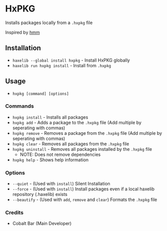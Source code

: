 # HxPKG

Installs packages locally from a `.hxpkg` file

Inspired by [hmm](https://github.com/andywhite37/hmm)

## Installation

- `haxelib --global install hxpkg` - Install HxPKG globally
- `haxelib run hxpkg install` - Install from `.hxpkg`

## Usage

- `hxpkg [command] [options]`

### Commands

- `hxpkg install` - Installs all packages
- `hxpkg add` - Adds a package to the `.hxpkg` file (Add multiple by seperating with commas)
- `hxpkg remove` - Removes a package from the `.hxpkg` file (Add multiple by seperating with commas)
- `hxpkg clear` - Removes all packages from the `.hxpkg` file
- `hxpkg uninstall` - Removes all packages installed by the `.hxpkg` file
  - NOTE: Does not remove dependencies
- `hxpkg help` - Shows help information

### Options

- `--quiet` - (Used with `install`) Silent Installation
- `--force` - (Used with `install`) Install packages even if a local haxelib repository (.haxelib) exists
- `--beautify` - (Used with `add`, `remove` and `clear`) Formats the `.hxpkg` file

### Credits

- Cobalt Bar (Main Developer)
